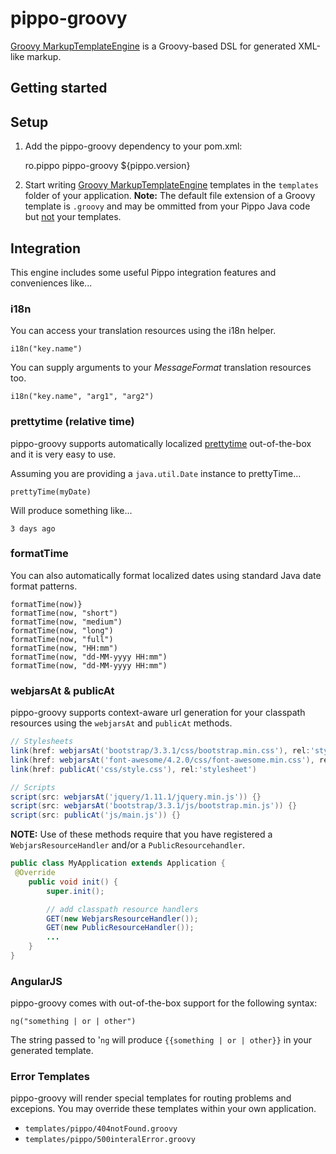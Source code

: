 pippo-groovy
=====================

[Groovy MarkupTemplateEngine][groovy] is a Groovy-based DSL for generated XML-like markup.

Getting started
---------------

Setup
-----

1) Add the pippo-groovy dependency to your pom.xml:

    <dependency>
        <groupId>ro.pippo</groupId>
        <artifactId>pippo-groovy</artifactId>
        <version>${pippo.version}</version>
    </dependency>

2)  Start writing [Groovy MarkupTemplateEngine][groovy] templates in the `templates` folder of your application.
**Note:** The default file extension of a Groovy template is `.groovy` and may be ommitted from your Pippo Java code but <u>not</u> your templates.

Integration
-----

This engine includes some useful Pippo integration features and conveniences like... 

### i18n

You can access your translation resources using the i18n helper.

    i18n("key.name")

You can supply arguments to your *MessageFormat* translation resources too.

    i18n("key.name", "arg1", "arg2")

### prettytime (relative time)

pippo-groovy supports automatically localized [prettytime][prettytime] out-of-the-box and it is very easy to use.

Assuming you are providing a `java.util.Date` instance to prettyTime...

    prettyTime(myDate)

Will produce something like...

    3 days ago

### formatTime

You can also automatically format localized dates using standard Java date format patterns.

    formatTime(now)}
    formatTime(now, "short")
    formatTime(now, "medium")
    formatTime(now, "long")
    formatTime(now, "full")
    formatTime(now, "HH:mm")
    formatTime(now, "dd-MM-yyyy HH:mm")
    formatTime(now, "dd-MM-yyyy HH:mm")

### webjarsAt & publicAt

pippo-groovy supports context-aware url generation for your classpath resources using the `webjarsAt` and `publicAt` methods.

```groovy
// Stylesheets
link(href: webjarsAt('bootstrap/3.3.1/css/bootstrap.min.css'), rel:'stylesheet')
link(href: webjarsAt('font-awesome/4.2.0/css/font-awesome.min.css'), rel:'stylesheet')
link(href: publicAt('css/style.css'), rel:'stylesheet')

// Scripts
script(src: webjarsAt('jquery/1.11.1/jquery.min.js')) {}
script(src: webjarsAt('bootstrap/3.3.1/js/bootstrap.min.js')) {}
script(src: publicAt('js/main.js')) {}
```

**NOTE:** Use of these methods require that you have registered a `WebjarsResourceHandler` and/or a `PublicResourcehandler`.

```java
public class MyApplication extends Application {
 @Override
    public void init() {
        super.init();

        // add classpath resource handlers
        GET(new WebjarsResourceHandler());
        GET(new PublicResourceHandler());
        ...
    }
}
```

### AngularJS

pippo-groovy comes with out-of-the-box support for the following syntax:

    ng("something | or | other")

The string passed to '`ng` will produce `{{something | or | other}}` in your generated template.

### Error Templates

pippo-groovy will render special templates for routing problems and excepions.  You may override these templates 
within your own application.

- `templates/pippo/404notFound.groovy`
- `templates/pippo/500interalError.groovy`

[groovy]: http://groovy-lang.org/docs/latest/html/documentation/markup-template-engine.html
[prettytime]: http://ocpsoft.org/prettytime
